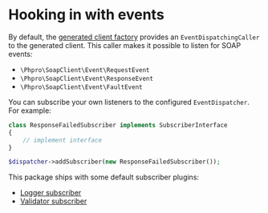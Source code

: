# Hooking in with events

By default, the [generated client factory](cli/generate-clientfactory.md) provides an `EventDispatchingCaller` to the generated client.
This caller makes it possible to listen for SOAP events: 

- `\Phpro\SoapClient\Event\RequestEvent`
- `\Phpro\SoapClient\Event\ResponseEvent`
- `\Phpro\SoapClient\Event\FaultEvent`

You can subscribe your own listeners to the configured `EventDispatcher`. For example:

```php
class ResponseFailedSubscriber implements SubscriberInterface
{
    // implement interface
}

$dispatcher->addSubscriber(new ResponseFailedSubscriber());
```

This package ships with some default subscriber plugins:

- [Logger subscriber](event-subscribers/logger.md)
- [Validator subscriber](event-subscribers/validator.md)

